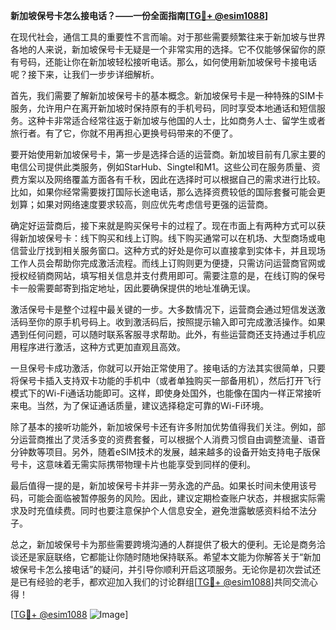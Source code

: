 **新加坡保号卡怎么接电话？——一份全面指南[[TG💪+ @esim1088](https://t.me/s/esim1088)]**

在现代社会，通信工具的重要性不言而喻。对于那些需要频繁往来于新加坡与世界各地的人来说，新加坡保号卡无疑是一个非常实用的选择。它不仅能够保留你的原有号码，还能让你在新加坡轻松接听电话。那么，如何使用新加坡保号卡接电话呢？接下来，让我们一步步详细解析。

首先，我们需要了解新加坡保号卡的基本概念。新加坡保号卡是一种特殊的SIM卡服务，允许用户在离开新加坡时保持原有的手机号码，同时享受本地通话和短信服务。这种卡非常适合经常往返于新加坡与他国的人士，比如商务人士、留学生或者旅行者。有了它，你就不用再担心更换号码带来的不便了。

要开始使用新加坡保号卡，第一步是选择合适的运营商。新加坡目前有几家主要的电信公司提供此类服务，例如StarHub、Singtel和M1。这些公司在服务质量、资费方案以及网络覆盖方面各有千秋，因此在选择时可以根据自己的需求进行比较。比如，如果你经常需要拨打国际长途电话，那么选择资费较低的国际套餐可能会更划算；如果对网络速度要求较高，则应优先考虑信号更强的运营商。

确定好运营商后，接下来就是购买保号卡的过程了。现在市面上有两种方式可以获得新加坡保号卡：线下购买和线上订购。线下购买通常可以在机场、大型商场或电信营业厅找到相关服务窗口。这种方式的好处是你可以直接拿到实体卡，并且现场工作人员会帮助你完成激活流程。而线上订购则更为便捷，只需访问运营商官网或授权经销商网站，填写相关信息并支付费用即可。需要注意的是，在线订购的保号卡一般需要邮寄到指定地址，因此要确保提供的地址准确无误。

激活保号卡是整个过程中最关键的一步。大多数情况下，运营商会通过短信发送激活码至你的原手机号码上。收到激活码后，按照提示输入即可完成激活操作。如果遇到任何问题，可以随时联系客服寻求帮助。此外，有些运营商还支持通过手机应用程序进行激活，这种方式更加直观且高效。

一旦保号卡成功激活，你就可以开始正常使用了。接电话的方法其实很简单，只要将保号卡插入支持双卡功能的手机中（或者单独购买一部备用机），然后打开飞行模式下的Wi-Fi通话功能即可。这样，即使身处国外，也能像在国内一样正常接听来电。当然，为了保证通话质量，建议选择稳定可靠的Wi-Fi环境。

除了基本的接听功能外，新加坡保号卡还有许多附加优势值得我们关注。例如，部分运营商推出了灵活多变的资费套餐，可以根据个人消费习惯自由调整流量、语音分钟数等项目。另外，随着eSIM技术的发展，越来越多的设备开始支持电子版保号卡，这意味着无需实际携带物理卡片也能享受到同样的便利。

最后值得一提的是，新加坡保号卡并非一劳永逸的产品。如果长时间未使用该号码，可能会面临被暂停服务的风险。因此，建议定期检查账户状态，并根据实际需求及时充值续费。同时也要注意保护个人信息安全，避免泄露敏感资料给不法分子。

总之，新加坡保号卡为那些需要跨境沟通的人群提供了极大的便利。无论是商务洽谈还是家庭联络，它都能让你随时随地保持联系。希望本文能为你解答关于“新加坡保号卡怎么接电话”的疑问，并引导你顺利开启这项服务。无论你是初次尝试还是已有经验的老手，都欢迎加入我们的讨论群组[[TG💪+ @esim1088](https://t.me/s/esim1088)]共同交流心得！

[[TG💪+ @esim1088](https://t.me/s/esim1088) ![Image](https://i.postimg.cc/4NQfJmqS/Snipaste-2025-05-13-00-14-12.png)]
